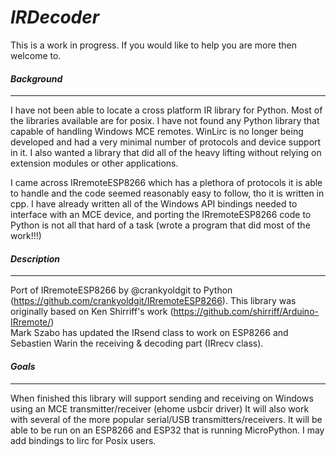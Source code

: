 # *IRDecoder*

This is a work in progress. 
If you would like to help you are more then welcome to.

#### ***Background***

---
I have not been able to locate a cross platform IR library for Python. Most of the libraries available are for posix. I have not found any Python library that capable of handling Windows MCE remotes.
WinLirc is no longer being developed and had a very minimal number of protocols and device support in it.
I also wanted a library that did all of the heavy lifting without relying on extension modules or other applications.

I came across IRremoteESP8266 which has a plethora of protocols it is able to handle and the code seemed reasonably easy to follow, tho it is written in cpp.
I have already written all of the Windows API bindings needed to interface with an MCE device, and porting the IRremoteESP8266 code to Python is not all that hard of a task
(wrote a program that did most of the work!!!)


#### ***Description***

---
Port of IRremoteESP8266 by @crankyoldgit to Python (https://github.com/crankyoldgit/IRremoteESP8266). 
This library was originally based on Ken Shirriff's work (https://github.com/shirriff/Arduino-IRremote/)  
Mark Szabo has updated the IRsend class to work on ESP8266 and Sebastien Warin the receiving &amp; decoding part (IRrecv class).

#### ***Goals***

---
When finished this library will support sending and receiving on Windows using an MCE transmitter/receiver (ehome usbcir driver)
It will also work with several of the more popular serial/USB transmitters/receivers.
It will be able to be run on an ESP8266 and ESP32 that is running MicroPython.
I may add bindings to lirc for Posix users. 
